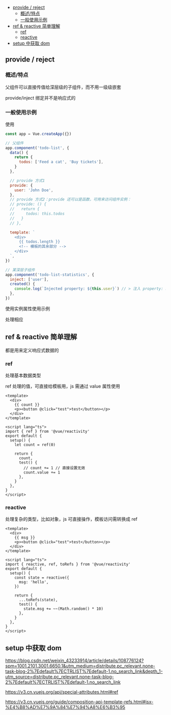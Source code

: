 - [provide / reject](#provide--reject)
  - [概述/特点](#概述特点)
  - [一般使用示例](#一般使用示例)
- [ref \& reactive 简单理解](#ref--reactive-简单理解)
  - [ref](#ref)
  - [reactive](#reactive)
- [setup 中获取 dom](#setup-中获取-dom)

## provide / reject

### 概述/特点

父组件可以直接传值给深层级的子组件，而不用一级级嵌套

provide/inject 绑定并不是响应式的

### 一般使用示例

使用

```js
const app = Vue.createApp({})

// 父组件
app.component('todo-list', {
  data() {
    return {
      todos: ['Feed a cat', 'Buy tickets'],
    }
  },

  // provide 方式1
  provide: {
    user: 'John Doe',
  },
  // provide 方式2：provide 还可以是函数，可用来访问组件实例：
  // provide: () {
  //   return {
  //     todos: this.todos
  //   }
  // },

  template: `
    <div>
      {{ todos.length }}
      <!-- 模板的其余部分 -->
    </div>
  `,
})

// 某深层子组件
app.component('todo-list-statistics', {
  inject: ['user'],
  created() {
    console.log(`Injected property: ${this.user}`) // > 注入 property: John Doe
  },
})
```

使用实例属性使用示例

处理相应

## ref & reactive 简单理解

都是用来定义响应式数据的

### ref

处理基本数据类型

ref 处理的值，可直接给模板用，js 需通过 value 属性使用

```vue
<template>
  <div>
    {{ count }}
    <p><button @click="test">test</button></p>
  </div>
</template>

<script lang="ts">
import { ref } from '@vue/reactivity'
export default {
  setup() {
    let count = ref(0)

    return {
      count,
      test() {
        // count += 1 // 直接设置无效
        count.value += 1
      },
    }
  },
}
</script>
```

### reactive

处理复杂的类型，比如对象，js 可直接操作，模板访问需转换成 ref

```vue
<template>
  <div>
    {{ msg }}
    <p><button @click="test">test</button></p>
  </div>
</template>

<script lang="ts">
import { reactive, ref, toRefs } from '@vue/reactivity'
export default {
  setup() {
    const state = reactive({
      msg: 'hello',
    })

    return {
      ...toRefs(state),
      test() {
        state.msg += ~~(Math.random() * 10)
      },
    }
  },
}
</script>
```

## setup 中获取 dom

https://blog.csdn.net/weixin_43233914/article/details/108776124?spm=1001.2101.3001.6650.1&utm_medium=distribute.pc_relevant.none-task-blog-2%7Edefault%7ECTRLIST%7Edefault-1.no_search_link&depth_1-utm_source=distribute.pc_relevant.none-task-blog-2%7Edefault%7ECTRLIST%7Edefault-1.no_search_link

https://v3.cn.vuejs.org/api/special-attributes.html#ref

https://v3.cn.vuejs.org/guide/composition-api-template-refs.html#jsx-%E4%B8%AD%E7%9A%84%E7%94%A8%E6%B3%95
